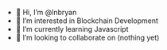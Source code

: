 - 👋 Hi, I’m @lnbryan
- 👀 I’m interested in Blockchain Development
- 🌱 I’m currently learning Javascript
- 💞️ I’m looking to collaborate on (nothing yet)

<!---
lnbryan/lnbryan is a ✨ special ✨ repository because its `README.md` (this file) appears on your GitHub profile.
You can click the Preview link to take a look at your changes.
--->
